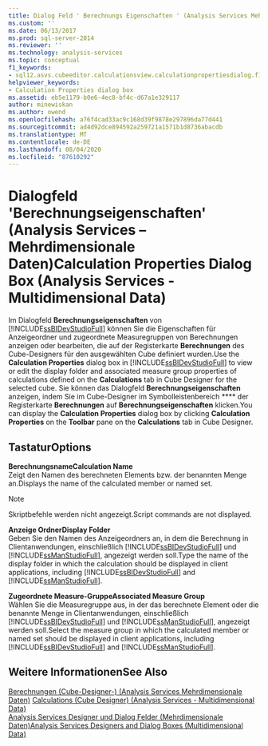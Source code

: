 ```yaml
---
title: Dialog Feld ' Berechnungs Eigenschaften ' (Analysis Services Mehrdimensionale Daten) | Microsoft-Dokumentation
ms.custom: ''
ms.date: 06/13/2017
ms.prod: sql-server-2014
ms.reviewer: ''
ms.technology: analysis-services
ms.topic: conceptual
f1_keywords:
- sql12.asvs.cubeeditor.calculationsview.calculationpropertiesdialog.f1
helpviewer_keywords:
- Calculation Properties dialog box
ms.assetid: eb5e1179-b0e6-4ec8-bf4c-d67a1e329117
author: minewiskan
ms.author: owend
ms.openlocfilehash: a76f4cad33ac9c168d39f9878e297896da77d441
ms.sourcegitcommit: ad4d92dce894592a259721a1571b1d8736abacdb
ms.translationtype: MT
ms.contentlocale: de-DE
ms.lasthandoff: 08/04/2020
ms.locfileid: "87610292"
---
```

# <a name="calculation-properties-dialog-box-analysis-services---multidimensional-data"></a><span data-ttu-id="1637a-102">Dialogfeld 'Berechnungseigenschaften' (Analysis Services – Mehrdimensionale Daten)</span><span class="sxs-lookup"><span data-stu-id="1637a-102">Calculation Properties Dialog Box (Analysis Services - Multidimensional Data)</span></span>
  <span data-ttu-id="1637a-103">Im Dialogfeld **Berechnungseigenschaften** von [!INCLUDE[ssBIDevStudioFull](../includes/ssbidevstudiofull-md.md)] können Sie die Eigenschaften für Anzeigeordner und zugeordnete Measuregruppen von Berechnungen anzeigen oder bearbeiten, die auf der Registerkarte **Berechnungen** des Cube-Designers für den ausgewählten Cube definiert wurden.</span><span class="sxs-lookup"><span data-stu-id="1637a-103">Use the **Calculation Properties** dialog box in [!INCLUDE[ssBIDevStudioFull](../includes/ssbidevstudiofull-md.md)] to view or edit the display folder and associated measure group properties of calculations defined on the **Calculations** tab in Cube Designer for the selected cube.</span></span> <span data-ttu-id="1637a-104">Sie können das Dialogfeld **Berechnungseigenschaften** anzeigen, indem Sie im Cube-Designer im Symbolleistenbereich \*\*\*\* der Registerkarte **Berechnungen** auf **Berechnungseigenschaften** klicken.</span><span class="sxs-lookup"><span data-stu-id="1637a-104">You can display the **Calculation Properties** dialog box by clicking **Calculation Properties** on the **Toolbar** pane on the **Calculations** tab in Cube Designer.</span></span>  
  
## <a name="options"></a><span data-ttu-id="1637a-105">Tastatur</span><span class="sxs-lookup"><span data-stu-id="1637a-105">Options</span></span>  
 <span data-ttu-id="1637a-106">**Berechnungsname**</span><span class="sxs-lookup"><span data-stu-id="1637a-106">**Calculation Name**</span></span>  
 <span data-ttu-id="1637a-107">Zeigt den Namen des berechneten Elements bzw. der benannten Menge an.</span><span class="sxs-lookup"><span data-stu-id="1637a-107">Displays the name of the calculated member or named set.</span></span>  
  
> [!NOTE]  
>  <span data-ttu-id="1637a-108">Skriptbefehle werden nicht angezeigt.</span><span class="sxs-lookup"><span data-stu-id="1637a-108">Script commands are not displayed.</span></span>  
  
 <span data-ttu-id="1637a-109">**Anzeige Ordner**</span><span class="sxs-lookup"><span data-stu-id="1637a-109">**Display Folder**</span></span>  
 <span data-ttu-id="1637a-110">Geben Sie den Namen des Anzeigeordners an, in dem die Berechnung in Clientanwendungen, einschließlich [!INCLUDE[ssBIDevStudioFull](../includes/ssbidevstudiofull-md.md)] und [!INCLUDE[ssManStudioFull](../includes/ssmanstudiofull-md.md)], angezeigt werden soll.</span><span class="sxs-lookup"><span data-stu-id="1637a-110">Type the name of the display folder in which the calculation should be displayed in client applications, including [!INCLUDE[ssBIDevStudioFull](../includes/ssbidevstudiofull-md.md)] and [!INCLUDE[ssManStudioFull](../includes/ssmanstudiofull-md.md)].</span></span>  
  
 <span data-ttu-id="1637a-111">**Zugeordnete Measure-Gruppe**</span><span class="sxs-lookup"><span data-stu-id="1637a-111">**Associated Measure Group**</span></span>  
 <span data-ttu-id="1637a-112">Wählen Sie die Measuregruppe aus, in der das berechnete Element oder die benannte Menge in Clientanwendungen, einschließlich [!INCLUDE[ssBIDevStudioFull](../includes/ssbidevstudiofull-md.md)] und [!INCLUDE[ssManStudioFull](../includes/ssmanstudiofull-md.md)], angezeigt werden soll.</span><span class="sxs-lookup"><span data-stu-id="1637a-112">Select the measure group in which the calculated member or named set should be displayed in client applications, including [!INCLUDE[ssBIDevStudioFull](../includes/ssbidevstudiofull-md.md)] and [!INCLUDE[ssManStudioFull](../includes/ssmanstudiofull-md.md)].</span></span>  
  
## <a name="see-also"></a><span data-ttu-id="1637a-113">Weitere Informationen</span><span class="sxs-lookup"><span data-stu-id="1637a-113">See Also</span></span>  
 <span data-ttu-id="1637a-114">[Berechnungen &#40;Cube-Designer-&#41; &#40;Analysis Services Mehrdimensionale Daten&#41;](calculations-cube-designer-analysis-services-multidimensional-data.md) </span><span class="sxs-lookup"><span data-stu-id="1637a-114">[Calculations &#40;Cube Designer&#41; &#40;Analysis Services - Multidimensional Data&#41;](calculations-cube-designer-analysis-services-multidimensional-data.md) </span></span>  
 [<span data-ttu-id="1637a-115">Analysis Services Designer und Dialog Felder &#40;Mehrdimensionale Daten&#41;</span><span class="sxs-lookup"><span data-stu-id="1637a-115">Analysis Services Designers and Dialog Boxes &#40;Multidimensional Data&#41;</span></span>](analysis-services-designers-and-dialog-boxes-multidimensional-data.md)  
  
  
